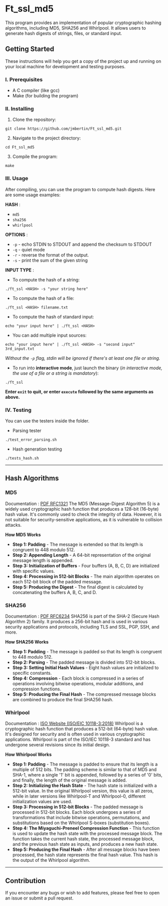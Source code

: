 # Ft_ssl_md5

This program provides an implementation of popular cryptographic hashing algorithms, including MD5, SHA256 and Whirlpool. It allows users to generate hash digests of strings, files, or standard input.

## Getting Started
These instructions will help you get a copy of the project up and running on your local machine for development and testing purposes.

### I. Prerequisites
- A C compiler (like gcc)
- Make (for building the program)

### II. Installing

1. Clone the repository:
````
git clone https://github.com/jmbertin/Ft_ssl_md5.git
````

2. Navigate to the project directory:
````
cd Ft_ssl_md5
````

3. Compile the program:
````
make
````

### III. Usage
After compiling, you can use the program to compute hash digests. Here are some usage examples:

**HASH** :
- ``md5``
- ``sha256``
- ``whirlpool``

**OPTIONS** :
- ``-p`` - echo STDIN to STDOUT and append the checksum to STDOUT
- ``-q`` - quiet mode
- ``-r`` - reverse the format of the output.
- ``-s`` - print the sum of the given string

**INPUT TYPE** :
- To compute the hash of a string:
````
./ft_ssl <HASH> -s "your string here"
````
- To compute the hash of a file:
````
./ft_ssl <HASH> filename.txt
````
- To compute the hash of standard input:
````
echo "your input here" | ./ft_ssl <HASH>
````
- You can add multiple input sources:
````
echo "your input here" | ./ft_ssl <HASH> -s "second input" 3rd_input.txt
````
*Without the ``-p`` flag, stdin will be ignored if there's at least one file or string.*

- To run into **interactive mode**, just launch the binary (*in interactive mode, the use of a file or a string is mandatory*):
````
./ft_ssl
````
**Enter ``exit`` to quit, or enter ``execute`` followed by the same arguments as above.**


### IV. Testing

You can use the testers inside the folder.

- Parsing tester
````
./test_error_parsing.sh
````

- Hash generation testing
````
./tests_hash.sh
````

----

## Hash Algorithms

### MD5

Documentation : [PDF RFC1321](./documentation/MD5-RFC1321.pdf)
The MD5 (Message-Digest Algorithm 5) is a widely used cryptographic hash function that produces a 128-bit (16-byte) hash value. It's commonly used to check the integrity of data. However, it is not suitable for security-sensitive applications, as it is vulnerable to collision attacks.

**How MD5 Works**
- **Step 1: Padding** - The message is extended so that its length is congruent to 448 modulo 512.
- **Step 2: Appending Length** - A 64-bit representation of the original message length is appended.
- **Step 3: Initialization of Buffers** - Four buffers (A, B, C, D) are initialized with specific values.
- **Step 4: Processing in 512-bit Blocks** - The main algorithm operates on each 512-bit block of the padded message.
- **Step 5: Producing the Digest** - The final digest is calculated by concatenating the buffers A, B, C, and D.

### SHA256
Documentation : [PDF RFC6234](./documentation/SHA256-RFC6234.pdf)
SHA256 is part of the SHA-2 (Secure Hash Algorithm 2) family. It produces a 256-bit hash and is used in various security applications and protocols, including TLS and SSL, PGP, SSH, and more.

**How SHA256 Works**
- **Step 1: Padding** - The message is padded so that its length is congruent to 448 modulo 512.
- **Step 2: Parsing** - The padded message is divided into 512-bit blocks.
- **Step 3: Setting Initial Hash Values** - Eight hash values are initialized to specific constants.
- **Step 4: Compression** - Each block is compressed in a series of operations involving bitwise operations, modular additions, and compression functions.
- **Step 5: Producing the Final Hash** - The compressed message blocks are combined to produce the final SHA256 hash.


### Whirlpool
Documentation : [ISO Website (ISO/EIC 10118-3:2018)](https://www.iso.org/fr/standard/67116.html)
Whirlpool is a cryptographic hash function that produces a 512-bit (64-byte) hash value. It's designed for security and is often used in various cryptographic applications. Whirlpool is part of the ISO/IEC 10118-3 standard and has undergone several revisions since its initial design.

**How Whirlpool Works**
- **Step 1: Padding** - The message is padded to ensure that its length is a multiple of 512 bits. The padding scheme is similar to that of MD5 and SHA-1, where a single '1' bit is appended, followed by a series of '0' bits, and finally, the length of the original message is added.
- **Step 2: Initializing the Hash State** - The hash state is initialized with a 512-bit value. In the original Whirlpool version, this value is all zeros, while in later versions like Whirlpool-T and Whirlpool-0, different initialization values are used.
- **Step 3: Processing in 512-bit Blocks** - The padded message is processed in 512-bit blocks. Each block undergoes a series of transformations that include bitwise operations, permutations, and substitutions based on the Whirlpool S-boxes (substitution boxes).
- **Step 4: The Miyaguchi-Preneel Compression Function** - This function is used to update the hash state with the processed message block. The function takes the current hash state, the processed message block, and the previous hash state as inputs, and produces a new hash state.
- **Step 5: Producing the Final Hash** - After all message blocks have been processed, the hash state represents the final hash value. This hash is the output of the Whirlpool algorithm.

----

## Contribution
If you encounter any bugs or wish to add features, please feel free to open an issue or submit a pull request.
